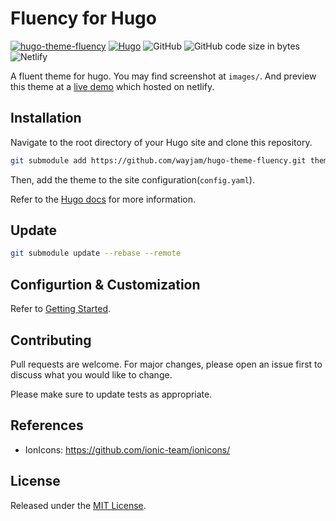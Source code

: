 # Fluency for Hugo

[![hugo-theme-fluency](https://img.shields.io/badge/Hugo%20Theme-%40Fluency-blue)](https://themes.gohugo.io/hugo-theme-fluency/)
[![Hugo](https://img.shields.io/badge/Hugo-%5E0.76-orange)](https://gohugo.io/)
![GitHub](https://img.shields.io/github/license/wayjam/hugo-theme-fluency)
![GitHub code size in bytes](https://img.shields.io/github/languages/code-size/wayjam/hugo-theme-fluency)
![Netlify](https://img.shields.io/netlify/a9bbaec4-cbb1-4cf4-98c7-b7e32b9fe520)

A fluent theme for hugo. You may find screenshot at `images/`. And preview this theme at a [live demo](https://hugo-fluency-demo.netlify.app/) which hosted on netlify.

## Installation

Navigate to the root directory of your Hugo site and clone this repository.

```sh
git submodule add https://github.com/wayjam/hugo-theme-fluency.git themes/fluency
```

Then, add the theme to the site configuration(`config.yaml`).


Refer to the [Hugo docs](https://gohugo.io/getting-started/quick-start/) for more information.

## Update

```sh
git submodule update --rebase --remote
```

## Configurtion & Customization

Refer to [Getting Started](https://github.com/wayjam/hugo-theme-fluency/wiki/Getting-Started).

## Contributing

Pull requests are welcome. For major changes, please open an issue first to discuss what you would like to change.

Please make sure to update tests as appropriate.

## References

- IonIcons: <https://github.com/ionic-team/ionicons/>
## License

Released under the [MIT License](https://github.com/wayjam/hugo-theme-fluency/blob/master/LICENSE).
